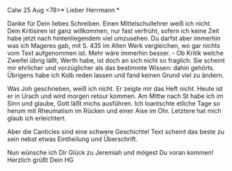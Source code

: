  Calw 25 Aug <78>*
Lieber Herrmann <Mogl>*

Danke für Dein liebes Schreiben. Einen Mittelschullehrer weiß ich nicht. 
Dein Kritisiren ist ganz willkommen, nur fast verfrüht, sofern ich keine Zeit habe jetzt nach hintenliegendem viel umzusehen. Du darfst aber immerhin was ich Mageres gab, mit S. 435 im Alten Werk vergleichen, wo gar nichts vom Text aufgenommen ist. Mehr wäre immerhin besser. - Ob Kritik welche Zweifel übrig läßt, Werth habe, ist doch an sich nicht so fraglich. Sie scheint mir ehrlicher und vorzüglicher als das bestimmte Wissen: dahin gehörts. Übrigens habe ich Kolb reden lassen und fand keinen Grund viel zu ändern.

Was Joh geschrieben, weiß ich nicht. Er zeigte mir das Heft nicht. Heute ist er in Urach und wird morgen retour kommen. Am Mittw nach St habe ich im Sinn und glaube, Gott läßt michs ausführen. Ich loantschte etliche Tage so herum mit Rheumatism im Rücken und einer Aise im Ohr. Letztere hat mich glaub ich erleichtert.

Aber die Canticles sind eine schwere Geschichte! Text scheint das beste zu sein nebst etwas Eintheilung und Überschrift.

Nun wünsche ich Dir Glück zu Jeremiah und mögest Du voran kommen! 
 Herzlich grüßt
 Dein HG
